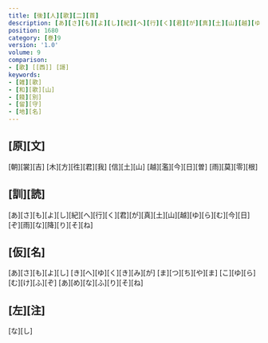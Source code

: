 ```yaml
---
title: [後][人][歌][二][首]
description: [あ][さ][も][よ][し][紀][へ][行][く][君][が][真][土][山][越][ゆ][ら][む][今][日][ぞ][雨][な][降][り][そ][ね]
position: 1680
category: [巻]9
version: '1.0'
volume: 9
comparison:
- [歌] [[西]] [謌]
keywords:
- [雑][歌]
- [和][歌][山]
- [餞][別]
- [留][守]
- [地][名]
---
```


## [原][文]

[朝][裳][吉] [木][方][徃][君][我] [信][土][山] [越][濫][今][日][曽] [雨][莫][零][根]

## [訓][読]

[あ][さ][も][よ][し][紀][へ][行][く][君][が][真][土][山][越][ゆ][ら][む][今][日][ぞ][雨][な][降][り][そ][ね]

## [仮][名]

[あ][さ][も][よ][し] [き][へ][ゆ][く][き][み][が] [ま][つ][ち][や][ま] [こ][ゆ][ら][む][け][ふ][ぞ] [あ][め][な][ふ][り][そ][ね]

## [左][注]

[な][し]
